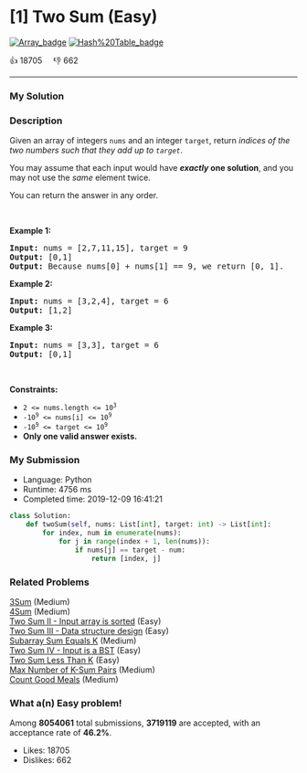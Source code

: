 # [1] Two Sum (Easy)

[![Array_badge](https://img.shields.io/badge/topic-Array-green.svg)](https://leetcode.com/problems/two-sum/)  [![Hash%20Table_badge](https://img.shields.io/badge/topic-Hash%20Table-green.svg)](https://leetcode.com/problems/two-sum/) 

:+1: 18705 &nbsp; &nbsp; :thumbsdown: 662

---

### My Solution


### Description
<p>Given an array of integers <code>nums</code>&nbsp;and an integer <code>target</code>, return <em>indices of the two numbers such that they add up to <code>target</code></em>.</p>

<p>You may assume that each input would have <strong><em>exactly</em> one solution</strong>, and you may not use the <em>same</em> element twice.</p>

<p>You can return the answer in any order.</p>

<p>&nbsp;</p>
<p><strong>Example 1:</strong></p>

<pre>
<strong>Input:</strong> nums = [2,7,11,15], target = 9
<strong>Output:</strong> [0,1]
<strong>Output:</strong> Because nums[0] + nums[1] == 9, we return [0, 1].
</pre>

<p><strong>Example 2:</strong></p>

<pre>
<strong>Input:</strong> nums = [3,2,4], target = 6
<strong>Output:</strong> [1,2]
</pre>

<p><strong>Example 3:</strong></p>

<pre>
<strong>Input:</strong> nums = [3,3], target = 6
<strong>Output:</strong> [0,1]
</pre>

<p>&nbsp;</p>
<p><strong>Constraints:</strong></p>

<ul>
	<li><code>2 &lt;= nums.length &lt;= 10<sup>3</sup></code></li>
	<li><code>-10<sup>9</sup> &lt;= nums[i] &lt;= 10<sup>9</sup></code></li>
	<li><code>-10<sup>9</sup> &lt;= target &lt;= 10<sup>9</sup></code></li>
	<li><strong>Only one valid answer exists.</strong></li>
</ul>



### My Submission

- Language: Python
- Runtime: 4756 ms
- Completed time: 2019-12-09 16:41:21

```Python
class Solution:
    def twoSum(self, nums: List[int], target: int) -> List[int]:
        for index, num in enumerate(nums):
            for j in range(index + 1, len(nums)):
                if nums[j] == target - num:
                    return [index, j]
```


### Related Problems
[3Sum](https://leetcode.com/problems/3sum/) (Medium) <br>
[4Sum](https://leetcode.com/problems/4sum/) (Medium) <br>
[Two Sum II - Input array is sorted](https://leetcode.com/problems/two-sum-ii-input-array-is-sorted/) (Easy) <br>
[Two Sum III - Data structure design](https://leetcode.com/problems/two-sum-iii-data-structure-design/) (Easy) <br>
[Subarray Sum Equals K](https://leetcode.com/problems/subarray-sum-equals-k/) (Medium) <br>
[Two Sum IV - Input is a BST](https://leetcode.com/problems/two-sum-iv-input-is-a-bst/) (Easy) <br>
[Two Sum Less Than K](https://leetcode.com/problems/two-sum-less-than-k/) (Easy) <br>
[Max Number of K-Sum Pairs](https://leetcode.com/problems/max-number-of-k-sum-pairs/) (Medium) <br>
[Count Good Meals](https://leetcode.com/problems/count-good-meals/) (Medium) <br>



### What a(n) Easy problem!
Among **8054061** total submissions, **3719119** are accepted, with an acceptance rate of **46.2%**. <br>

- Likes: 18705
- Dislikes: 662


